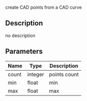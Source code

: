 create CAD points from a CAD curve



## Description
no description
## Parameters

<table>
<thead>
	<tr>
		<th>Name</th>
		<th>Type</th>
		<th>Description</th>
	</tr>
</thead>
<tr>
	<td>count</td>
	<td><div class='bg-orange-800 px-2 py-px text-white rounded-sm'>integer</div></td>
	<td>points count</td>
</tr>
<tr>
	<td>min</td>
	<td><div class='bg-yellow-800 px-2 py-px text-white rounded-sm'>float</div></td>
	<td>min</td>
</tr>
<tr>
	<td>max</td>
	<td><div class='bg-yellow-800 px-2 py-px text-white rounded-sm'>float</div></td>
	<td>max</td>
</tr>
</table>